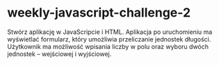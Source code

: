 # weekly-javascript-challenge-2

Stwórz aplikację w JavaScripcie i HTML. Aplikacja po uruchomieniu ma wyświetlać formularz, który umożliwia przeliczanie jednostek długości. Użytkownik ma możliwość wpisania liczby w polu oraz wyboru dwóch jednostek – wejściowej i wyjściowej.